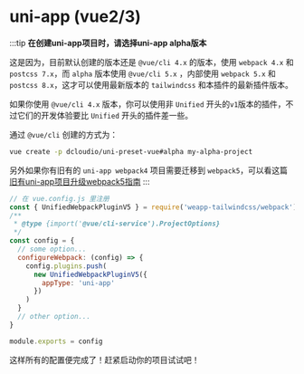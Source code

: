 # uni-app (vue2/3)

:::tip
**在创建uni-app项目时，请选择uni-app alpha版本**  

这是因为，目前默认创建的版本还是 `@vue/cli 4.x` 的版本，使用 `webpack 4.x` 和 `postcss 7.x`，而 `alpha` 版本使用 `@vue/cli 5.x` ，内部使用 `webpack 5.x` 和 `postcss 8.x`，这才可以使用最新版本的 `tailwindcss` 和本插件的最新插件版本。

如果你使用 `@vue/cli 4.x` 版本，你可以使用非 `Unified` 开头的`v1`版本的插件，不过它们的开发体验要比 `Unified` 开头的插件差一些。

通过 `@vue/cli` 创建的方式为：

```bash
vue create -p dcloudio/uni-preset-vue#alpha my-alpha-project
```

另外如果你有旧有的 `uni-app webpack4` 项目需要迁移到 `webpack5`，可以看这篇 [旧有uni-app项目升级webpack5指南](/docs/upgrade/uni-app)
:::

```js
// 在 vue.config.js 里注册
const { UnifiedWebpackPluginV5 } = require('weapp-tailwindcss/webpack')
/**
 * @type {import('@vue/cli-service').ProjectOptions}
 */
const config = {
  // some option...
  configureWebpack: (config) => {
    config.plugins.push(
      new UnifiedWebpackPluginV5({
        appType: 'uni-app'
      })
    )
  }
  // other option...
}

module.exports = config
```

这样所有的配置便完成了！赶紧启动你的项目试试吧！
